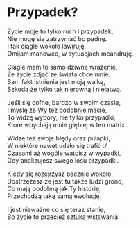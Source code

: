 # Przypadek?

Życie moje to tylko ruch i przypadek,  
Nie mogę sie zatrzymać bo padnę.  
I tak ciągle wokoło lawiruję,  
Omijam manowce, w sytuacjach meandruję.  

Ciagle mam to samo dziwne wrażenie,  
Że życie zdjąć ze świata chce mnie.  
Sam fakt istnienia jest moją walką,  
Szkoda że tylko tak nierowną i niełatwą.  

Jeśli się cofne, bardzo w swoim czasie,  
I myślę że Wy też podobnie macie,  
To widzę wybory, nie tylko przypadki,  
Ktore wpychają mnie głębiej w ten matrix.  

Widzę też swoje błędy oraz pułapki,  
W niektóre nawet udało się trafić :/  
Czasami aż wogóle watpisz w wypadki,  
Gdy analizujesz swego losu przypadki.  

Kiedy się rozejrzysz bacznie wokoło,  
Dostrzeżesz ze jest tu także ludzi grono,  
Co mają podobną jak Ty historię,  
Przechodzą taką samą ewolucję.  

I jest nieważne co się teraz stanie,  
Bo życie to przecież sztuka wstawania.  
